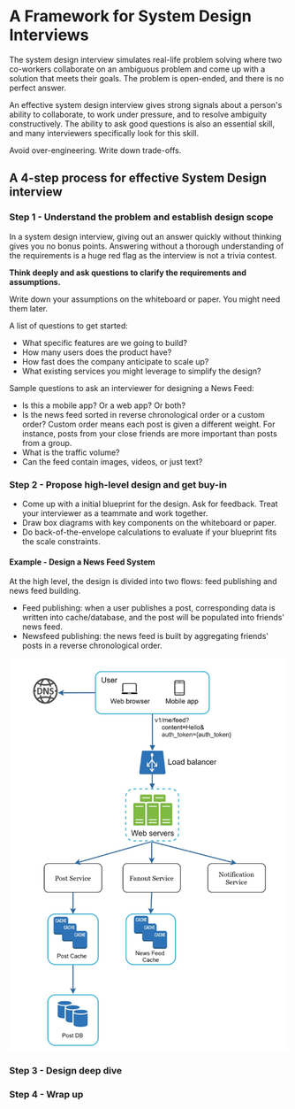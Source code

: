 # A Framework for System Design Interviews

The system design interview simulates real-life problem solving where two co-workers collaborate on an ambiguous problem and come up with a solution that meets their goals. The problem is open-ended, and there is no perfect answer.

An effective system design interview gives strong signals about a person's ability to collaborate, to work under pressure, and to resolve ambiguity constructively. The ability to ask good questions is also an essential skill, and many interviewers specifically look for this skill.

Avoid over-engineering. Write down trade-offs.

## A 4-step process for effective System Design interview

### Step 1 - Understand the problem and establish design scope

In a system design interview, giving out an answer quickly without thinking gives you no bonus points. Answering without a thorough understanding of the requirements is a huge red flag as the interview is not a trivia contest. 

**Think deeply and ask questions to clarify the requirements and assumptions.**

Write down your assumptions on the whiteboard or paper. You might need them later.

A list of questions to get started:

- What specific features are we going to build?
- How many users does the product have?
- How fast does the company anticipate to scale up?
- What existing services you might leverage to simplify the design?

Sample questions to ask an interviewer for designing a News Feed:

- Is this a mobile app? Or a web app? Or both?
- Is the news feed sorted in reverse chronological order or a custom order? Custom order means each post is given a different weight. For instance, posts from your close friends are more important than posts from a group.
- What is the traffic volume?
- Can the feed contain images, videos, or just text?

### Step 2 - Propose high-level design and get buy-in

- Come up with a initial blueprint for the design. Ask for feedback. Treat your interviewer as a teammate and work together.
- Draw box diagrams with key components on the whiteboard or paper.
- Do back-of-the-envelope calculations to evaluate if your blueprint fits the scale constraints.

#### Example - Design a News Feed System

At the high level, the design is divided into two flows: feed publishing and news feed building.

- Feed publishing: when a user publishes a post, corresponding data is written into cache/database, and the post will be populated into friends' news feed.
- Newsfeed publishing: the news feed is built by aggregating friends' posts in a reverse chronological order.

![Feed Publishing](../assets/feed_publishing.png)

### Step 3 - Design deep dive

### Step 4 - Wrap up
